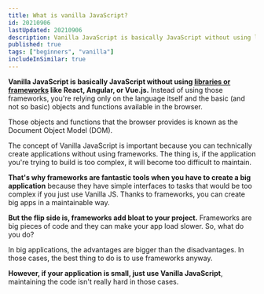 ```yaml
---
title: What is vanilla JavaScript?
id: 20210906
lastUpdated: 20210906
description: Vanilla JavaScript is basically JavaScript without using libraries or frameworks like React, Angular, or Vue.js.
published: true
tags: ["beginners", "vanilla"]
includeInSimilar: true
---
```

**Vanilla JavaScript is basically JavaScript without using [libraries or frameworks](/which-ui-framework-should-you-use-in-your-next-project) like React, Angular, or Vue.js.**
Instead of using those frameworks, you're relying only on the language itself and the 
basic (and not so basic) objects and functions available in the browser.

Those objects and functions that the browser provides is known as the Document Object Model (DOM).

The concept of Vanilla JavaScript is important because you can technically create applications
without using frameworks. The thing is, if the application you're trying to build is too complex,
it will become too difficult to maintain.

**That's why frameworks are fantastic tools when you have to create a big application** because they have
simple interfaces to tasks that would be too complex if you just use Vanilla JS. Thanks to frameworks,
you can create big apps in a maintainable way.

**But the flip side is, frameworks add bloat to your project.** Frameworks are big pieces of
code and they can make your app load slower. So, what do you do?

In big applications, the advantages are bigger than the disadvantages. In those cases, the best thing to do
is to use frameworks anyway.

**However, if your application is small, just use Vanilla JavaScript**, maintaining the code isn't really hard in those cases.